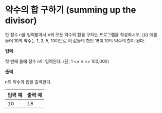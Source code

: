 약수의 합 구하기 (summing up the divisor)
====================================

한 정수 n을 입력받아서 n의 모든 약수의 합을 구하는 프로그램을 작성하시오. ()() 예를 들어 10의 약수는 1, 2, 5, 10이므로 이 값들의 합인 18이 10의 약수의 합이 된다.

**입력** 

첫 번째 줄에 정수 n이 입력된다. (단, 1 <= n <= 100,000)

**출력**  

n의 약수의 합을 출력한다.

|입력 예      | 출력 예    |
|------------|------------|
|10          | 18         |
